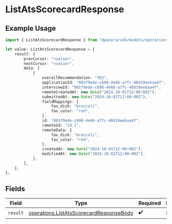 # ListAtsScorecardResponse

## Example Usage

```typescript
import { ListAtsScorecardResponse } from "@panora/sdk/models/operations";

let value: ListAtsScorecardResponse = {
    result: {
        prevCursor: "<value>",
        nextCursor: "<value>",
        data: [
            {
                overallRecommendation: "YES",
                applicationId: "801f9ede-c698-4e66-a7fc-48d19eebaa4f",
                interviewId: "801f9ede-c698-4e66-a7fc-48d19eebaa4f",
                remoteCreatedAt: new Date("2024-10-01T12:00:00Z"),
                submittedAt: new Date("2024-10-01T12:00:00Z"),
                fieldMappings: {
                    fav_dish: "broccoli",
                    fav_color: "red",
                },
                id: "801f9ede-c698-4e66-a7fc-48d19eebaa4f",
                remoteId: "id_1",
                remoteData: {
                    fav_dish: "broccoli",
                    fav_color: "red",
                },
                createdAt: new Date("2024-10-01T12:00:00Z"),
                modifiedAt: new Date("2024-10-01T12:00:00Z"),
            },
        ],
    },
};
```

## Fields

| Field                                                                                              | Type                                                                                               | Required                                                                                           | Description                                                                                        |
| -------------------------------------------------------------------------------------------------- | -------------------------------------------------------------------------------------------------- | -------------------------------------------------------------------------------------------------- | -------------------------------------------------------------------------------------------------- |
| `result`                                                                                           | [operations.ListAtsScorecardResponseBody](../../models/operations/listatsscorecardresponsebody.md) | :heavy_check_mark:                                                                                 | N/A                                                                                                |
